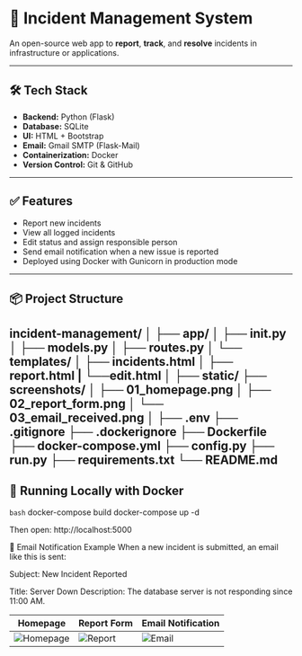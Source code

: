 # 🚨 Incident Management System

An open-source web app to **report**, **track**, and **resolve** incidents in infrastructure or applications.

---

## 🛠 Tech Stack

- **Backend:** Python (Flask)
- **Database:** SQLite
- **UI:** HTML + Bootstrap
- **Email:** Gmail SMTP (Flask-Mail)
- **Containerization:** Docker
- **Version Control:** Git & GitHub

---

## ✅ Features

- Report new incidents
- View all logged incidents
- Edit status and assign responsible person
- Send email notification when a new issue is reported
- Deployed using Docker with Gunicorn in production mode

---

## 📦 Project Structure
incident-management/
│
├── app/
│ ├── init.py
│ ├── models.py
│ ├── routes.py
│ └── templates/
│  ├── incidents.html
│  ├── report.html
|  └──edit.html
│
├── static/
├── screenshots/
│ ├── 01_homepage.png
│ ├── 02_report_form.png
│ └── 03_email_received.png
│
├── .env
├── .gitignore
├── .dockerignore
├── Dockerfile
├── docker-compose.yml
├── config.py
├── run.py
├── requirements.txt
└── README.md
---

## 🚀 Running Locally with Docker

```bash```
docker-compose build
docker-compose up -d

Then open: http://localhost:5000

📧 Email Notification Example
When a new incident is submitted, an email like this is sent:

Subject: New Incident Reported

Title: Server Down
Description: The database server is not responding since 11:00 AM.

| Homepage                                 | Report Form                               | Email Notification                          |
| ---------------------------------------- | ----------------------------------------- | ------------------------------------------- |
| ![Homepage](screenshots/01_homepage.png) | ![Report](screenshots/02_report_form.png) | ![Email](screenshots/03_email_received.png) |



